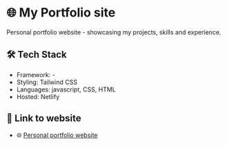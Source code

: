 # 🌐 My Portfolio site

Personal portfolio website - showcasing my projects, skills and experience.

## 🛠 Tech Stack

- Framework: -
- Styling: Tailwind CSS
- Languages: javascript, CSS, HTML
- Hosted: Netlify

## 🚀 Link to website

- 🌐 [Personal portfolio website](https://matiastervonen.netlify.app/)
